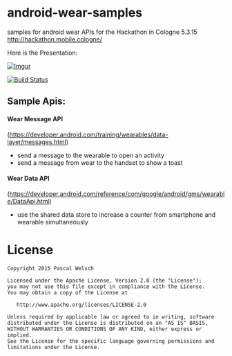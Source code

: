 # android-wear-samples
samples for android wear APIs for the Hackathon in Cologne 5.3.15 http://hackathon.mobile.cologne/

Here is the Presentation:

[![Imgur](http://i.imgur.com/Ajv9eQfl.png)](https://docs.google.com/presentation/d/1b9MAv5EnrDyrDd_Q_L2ing1ylJwCLA95QypmVNpdp9A/edit?usp=sharing)

[![Build Status](https://travis-ci.org/passsy/android-wear-samples.svg?branch=master)](https://travis-ci.org/passsy/android-wear-samples)

## Sample Apis:

#### Wear Message API
(https://developer.android.com/training/wearables/data-layer/messages.html)
- send a message to the wearable to open an activity
- send a message from wear to the handset to show a toast

#### Wear Data API
(https://developer.android.com/reference/com/google/android/gms/wearable/DataApi.html)
- use the shared data store to increase a counter from smartphone and wearable simultaneously


# License
```
Copyright 2015 Pascal Welsch

Licensed under the Apache License, Version 2.0 (the "License");
you may not use this file except in compliance with the License.
You may obtain a copy of the License at

   http://www.apache.org/licenses/LICENSE-2.0

Unless required by applicable law or agreed to in writing, software
distributed under the License is distributed on an "AS IS" BASIS,
WITHOUT WARRANTIES OR CONDITIONS OF ANY KIND, either express or implied.
See the License for the specific language governing permissions and
limitations under the License.
```

